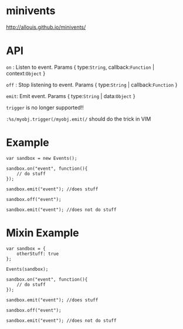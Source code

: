 minivents
=========

http://allouis.github.io/minivents/

API
===

`on` : Listen to event. Params { type:`String`, callback:`Function` | context:`Object` }

`off` : Stop listening to event. Params { type:`String` | callback:`Function` }

`emit`: Emit event. Params { type:`String` | data:`Object` }

`trigger` is no longer supported!!

`:%s/myobj.trigger(/myobj.emit(/` should do the trick in VIM

Example
=======

    var sandbox = new Events();

    sandbox.on("event", function(){
        // do stuff
    });

    sandbox.emit("event"); //does stuff

    sandbox.off("event");

    sandbox.emit("event"); //does not do stuff

Mixin Example
=============

    var sandbox = {
        otherStuff: true
    };

    Events(sandbox);

    sandbox.on("event", function(){
        // do stuff
    });

    sandbox.emit("event"); //does stuff

    sandbox.off("event");

    sandbox.emit("event"); //does not do stuff

